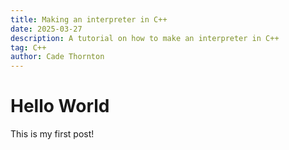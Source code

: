 ```yaml
---
title: Making an interpreter in C++
date: 2025-03-27
description: A tutorial on how to make an interpreter in C++
tag: C++
author: Cade Thornton
---
```


# Hello World

This is my first post!


